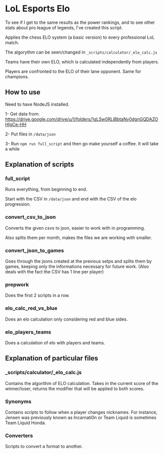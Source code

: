 # LoL Esports Elo

To see if I get to the same results as the power rankings, and to see other stats about pro league of legends, I've created this script.

Applies the chess ELO system (a basic version) to every professional LoL match.

The algorythm can be seen/changed in `_scripts/calculator/_elo_calc.js`

Teams have their own ELO, which is calculated independently from players.

Players are confronted to the ELO of their lane opponent. Same for champions.

## How to use

Need to have NodeJS installed.

1- Get data from: https://drive.google.com/drive/u/1/folders/1gLSw0RLjBbtaNy0dgnGQDAZOHIgCe-HH

2- Put files in `/data/json`

3- Run `npm run full_script` and then go make yourself a coffee. It will take a while

## Explanation of scripts

### full_script

Runs everything, from beginning to end.

Start with the CSV in `/data/json` and end with the CSV of the elo progression.

### convert_csv_to_json

Converts the given csvs to json, easier to work with in programming.

Also splits them per month, makes the files we are working with smaller.

### convert_json_to_games

Goes through the jsons created at the previous setps and splits them by games, keeping only the informations necessary for future work. (Also deals with the fact the CSV has 1 line per player)

### prepwork

Does the first 2 scripts in a row.

### elo_calc_red_vs_blue

Does an elo calculation only considering red and blue sides.

### elo_players_teams

Does a calculation of elo with players and teams.

## Explanation of particular files

### _scripts/calculator/_elo_calc.js

Contains the algorithm of ELO calculation. Takes in the current score of the winner/loser, returns the modifier that will be applied to both scores.

### Synonyms

Contains scripts to follow when a player changes nicknames. For instance, Jensen was previously known as Incarnati0n or Team Liquid is sometimes Team Liquid Honda.

### Converters

Scripts to convert a format to another. 